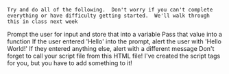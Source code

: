 
    Try and do all of the following.  Don't worry if you can't complete everything or have difficulty getting started.  We'll walk through this in class next week
Prompt the user for input and store that into a variable
Pass that value into a function
If the user entered 'Hello' into the prompt, alert the user with 'Hello World!'
If they entered anything else, alert with a different message
Don't forget to call your script file from this HTML file!  I've created the script tags for you, but you have to add something to it!
